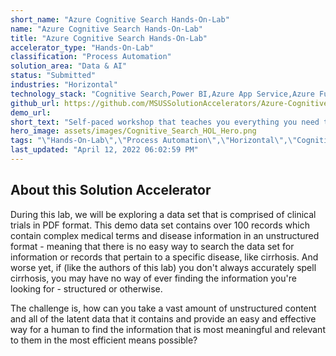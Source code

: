 ```yaml
---
short_name: "Azure Cognitive Search Hands-On-Lab"
name: "Azure Cognitive Search Hands-On-Lab"
title: "Azure Cognitive Search Hands-On-Lab"
accelerator_type: "Hands-On-Lab"
classification: "Process Automation"
solution_area: "Data & AI"
status: "Submitted"
industries: "Horizontal"
technology_stack: "Cognitive Search,Power BI,Azure App Service,Azure Functions"
github_url: https://github.com/MSUSSolutionAccelerators/Azure-Cognitive-Search-Hands-On-Lab
demo_url: 
short_text: "Self-paced workshop that teaches you everything you need to know to get up and running with Azure Cognitive Search quickly."
hero_image: assets/images/Cognitive_Search_HOL_Hero.png
tags: "\"Hands-On-Lab\",\"Process Automation\",\"Horizontal\",\"Cognitive Search\",\"Power BI\",\"Azure App Service\",\"Azure Functions\""
last_updated: "April 12, 2022 06:02:59 PM"
---
```

## About this Solution Accelerator

During this lab, we will be exploring a data set that is comprised of clinical trials in PDF format. This demo data set contains over 100 records which contain complex medical terms and disease information in an unstructured format - meaning that there is no easy way to search the data set for information or records that pertain to a specific disease, like cirrhosis. And worse yet, if (like the authors of this lab) you don't always accurately spell cirrhosis, you may have no way of ever finding the information you're looking for - structured or otherwise.

The challenge is, how can you take a vast amount of unstructured content and all of the latent data that it contains and provide an easy and effective way for a human to find the information that is most meaningful and relevant to them in the most efficient means possible?
